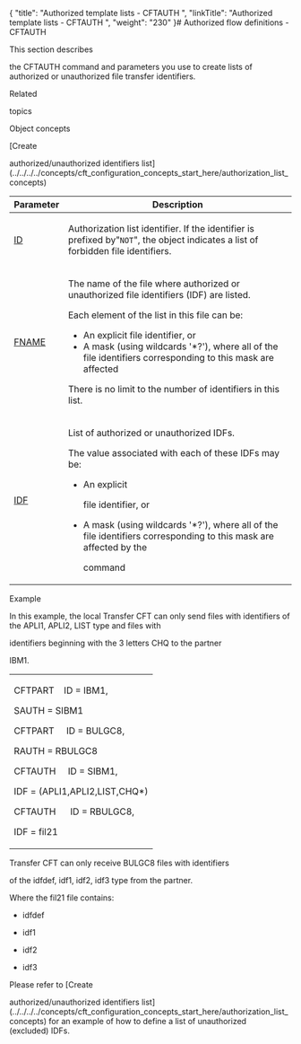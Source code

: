 {
    "title": "Authorized template lists - CFTAUTH ",
    "linkTitle": "Authorized template lists - CFTAUTH ",
    "weight": "230"
}# <span id="kanchor51"></span><span id="Creating_authorization_lists__command_line"></span>Authorized flow definitions - CFTAUTH

<span id="Listing_model_file_identifiers__IDF_"></span>This section describes
the CFTAUTH command and parameters you use to create lists of authorized or unauthorized file transfer identifiers.

Related
topics

Object concepts
[](../../../../concepts/cft_configuration_concepts_start_here/authorization_list_concepts)[Create
authorized/unauthorized identifiers list](../../../../concepts/cft_configuration_concepts_start_here/authorization_list_concepts)

<table data-cellspacing="0">
<thead>
<tr class="header">
<th>Parameter</th>
<th>Description</th>
</tr>
</thead>
<tbody>
<tr class="odd">
<td><p><a href="../../../command_summary/parameter_intro/id">ID</a></p></td>
<td><p>Authorization list identifier. If the identifier is prefixed by"<code>NOT</code>", the object indicates a list of forbidden file identifiers.</p></td>
</tr>
<tr class="even">
<td><p><a href="../../../command_summary/parameter_intro/fname">FNAME</a></p></td>
<td><p>The name of the file where authorized or unauthorized file identifiers (IDF) are listed.</p>
<p>Each element of the list in this file can be:</p>
<ul>
<li>An explicit file identifier, or</li>
<li>A mask (using wildcards '*?'), where all of the file identifiers corresponding to this mask are affected</li>
</ul>
<p>There is no limit to the number of identifiers in this list.</p></td>
</tr>
<tr class="odd">
<td><p><a href="../../../command_summary/parameter_intro/idf">IDF</a></p></td>
<td><p>List of authorized or unauthorized IDFs.</p>
<p>The value associated with each of these IDFs may be:</p>
<ul>
<li>An explicit
file identifier, or</li>
<li>A mask (using wildcards '*?'), where all of the file identifiers corresponding to this mask are affected by the
command</li>
</ul></td>
</tr>
</tbody>
</table>

<span id="CFTAUTH_example"></span>Example

In this example, the local Transfer CFT can only send files with identifiers of the APLI1, APLI2, LIST type and files with
identifiers beginning with the 3 letters CHQ to the partner
IBM1.

<table data-cellspacing="0">
<tbody>
<tr class="odd">
<td><p>CFTPART    ID = IBM1,</p>
<p>SAUTH = SIBM1</p>
<p>CFTPART     ID = BULGC8,</p>
<p>RAUTH = RBULGC8</p>
<p>CFTAUTH     ID = SIBM1,</p>
<p>IDF = (APLI1,APLI2,LIST,CHQ*)</p>
<p>CFTAUTH      ID = RBULGC8,</p>
<p>IDF = fil21</p></td>
</tr>
</tbody>
</table>

Transfer CFT can only receive BULGC8 files with identifiers
of the idfdef, idf1, idf2, idf3 type from the partner.

Where the fil21 file contains:

-   idfdef
-   idf1
-   idf2
-   idf3

Please refer to [Create
authorized/unauthorized identifiers list](../../../../concepts/cft_configuration_concepts_start_here/authorization_list_concepts) for an example of how to define a list of unauthorized (excluded) IDFs.
